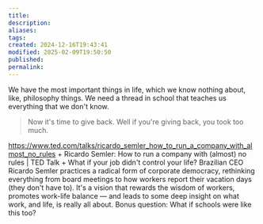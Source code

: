 ```yaml
---
title: 
description: 
aliases: 
tags: 
created: 2024-12-16T19:43:41
modified: 2025-02-09T19:50:50
published: 
permalink: 
---
```


We have the most important things in life, which we know nothing about, like, philosophy things.
We need a thread in school that teaches us everything that we don't know.


> Now it's time to give back. Well if you're giving back, you took too much.

https://www.ted.com/talks/ricardo_semler_how_to_run_a_company_with_almost_no_rules + Ricardo Semler: How to run a company with (almost) no rules | TED Talk + What if your job didn't control your life? Brazilian CEO Ricardo Semler practices a radical form of corporate democracy, rethinking everything from board meetings to how workers report their vacation days (they don't have to). It's a vision that rewards the wisdom of workers, promotes work-life balance — and leads to some deep insight on what work, and life, is really all about. Bonus question: What if schools were like this too?
